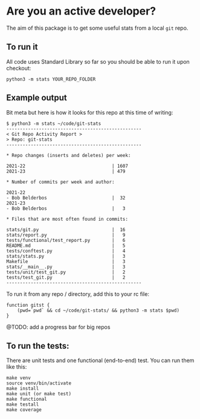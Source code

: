 # Are you an active developer?

The aim of this package is to get some useful stats from a local `git` repo.

## To run it

All code uses Standard Library so far so you should be able to run it upon checkout:

```
python3 -m stats YOUR_REPO_FOLDER
```

## Example output

Bit meta but here is how it looks for this repo at this time of writing:

```
$ python3 -m stats ~/code/git-stats
--------------------------------------------------
< Git Repo Activity Report >
> Repo: git-stats
--------------------------------------------------

* Repo changes (inserts and deletes) per week:

2021-22                                | 1607
2021-23                                | 479

* Number of commits per week and author:

2021-22
- Bob Belderbos                        |  32
2021-23
- Bob Belderbos                        |   3

* Files that are most often found in commits:

stats/git.py                           |  16
stats/report.py                        |   9
tests/functional/test_report.py        |   6
README.md                              |   5
tests/conftest.py                      |   4
stats/stats.py                         |   3
Makefile                               |   3
stats/__main__.py                      |   3
tests/unit/test_git.py                 |   2
tests/test_git.py                      |   2
--------------------------------------------------
```

To run it from any repo / directory, add this to your rc file:

```
function gitst {
    (pwd=`pwd` && cd ~/code/git-stats/ && python3 -m stats $pwd)
}
```

@TODO: add a progress bar for big repos

## To run the tests:

There are unit tests and one functional (end-to-end) test. You can run them like this:

```
make venv
source venv/bin/activate
make install
make unit (or make test)
make functional
make testall
make coverage
```
